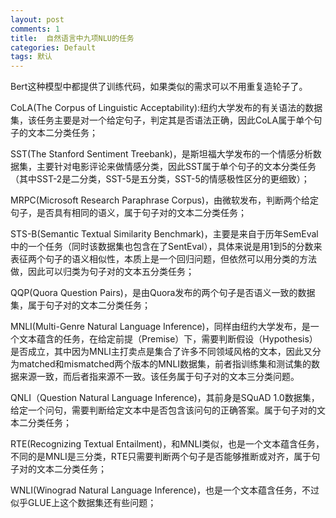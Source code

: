 ```yaml
---
layout: post
comments: 1
title:  自然语言中九项NLU的任务
categories: Default
tags: 默认
---
```


Bert这种模型中都提供了训练代码，如果类似的需求可以不用重复造轮子了。


CoLA(The Corpus of Linguistic Acceptability):纽约大学发布的有关语法的数据集，该任务主要是对一个给定句子，判定其是否语法正确，因此CoLA属于单个句子的文本二分类任务；

SST(The Stanford Sentiment Treebank)，是斯坦福大学发布的一个情感分析数据集，主要针对电影评论来做情感分类，因此SST属于单个句子的文本分类任务（其中SST-2是二分类，SST-5是五分类，SST-5的情感极性区分的更细致）；

MRPC(Microsoft Research Paraphrase Corpus)，由微软发布，判断两个给定句子，是否具有相同的语义，属于句子对的文本二分类任务；

STS-B(Semantic Textual Similarity Benchmark)，主要是来自于历年SemEval中的一个任务（同时该数据集也包含在了SentEval），具体来说是用1到5的分数来表征两个句子的语义相似性，本质上是一个回归问题，但依然可以用分类的方法做，因此可以归类为句子对的文本五分类任务；

QQP(Quora Question Pairs)，是由Quora发布的两个句子是否语义一致的数据集，属于句子对的文本二分类任务；

MNLI(Multi-Genre Natural Language Inference)，同样由纽约大学发布，是一个文本蕴含的任务，在给定前提（Premise）下，需要判断假设（Hypothesis）是否成立，其中因为MNLI主打卖点是集合了许多不同领域风格的文本，因此又分为matched和mismatched两个版本的MNLI数据集，前者指训练集和测试集的数据来源一致，而后者指来源不一致。该任务属于句子对的文本三分类问题。

QNLI（Question Natural Language Inference)，其前身是SQuAD 1.0数据集，给定一个问句，需要判断给定文本中是否包含该问句的正确答案。属于句子对的文本二分类任务；

RTE(Recognizing Textual Entailment)，和MNLI类似，也是一个文本蕴含任务，不同的是MNLI是三分类，RTE只需要判断两个句子是否能够推断或对齐，属于句子对的文本二分类任务；

WNLI(Winograd Natural Language Inference)，也是一个文本蕴含任务，不过似乎GLUE上这个数据集还有些问题；
